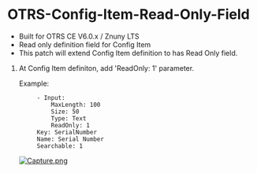 # OTRS-Config-Item-Read-Only-Field
- Built for OTRS CE V6.0.x / Znuny LTS
- Read only definition field for Config Item
- This patch will extend Config Item definition to has Read Only field.

1. At Config Item definiton, add 'ReadOnly: 1' parameter.
		
	Example: 
	
			- Input:  
				MaxLength: 100  
				Size: 50  
				Type: Text  
				ReadOnly: 1  
			Key: SerialNumber  
			Name: Serial Number  
			Searchable: 1  

	[![Capture.png](https://i.postimg.cc/c13bn7hN/Capture.png)](https://postimg.cc/grYs9Z1M)
